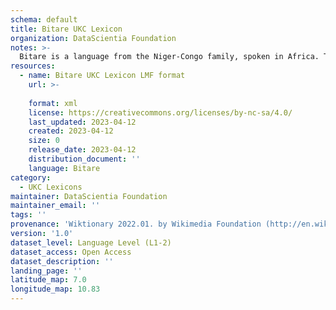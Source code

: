 ```yaml
---
schema: default
title: Bitare UKC Lexicon
organization: DataScientia Foundation
notes: >-
  Bitare is a language from the Niger-Congo family, spoken in Africa. The UKC Lexicon of Bitare is represented as a lexico-semantic network. It consists of words, word senses, synsets, as well as sense-level and synset-level relationships.
resources:
  - name: Bitare UKC Lexicon LMF format
    url: >-
      
    format: xml
    license: https://creativecommons.org/licenses/by-nc-sa/4.0/
    last_updated: 2023-04-12
    created: 2023-04-12
    size: 0
    release_date: 2023-04-12
    distribution_document: ''
    language: Bitare
category:
  - UKC Lexicons
maintainer: DataScientia Foundation
maintainer_email: ''
tags: ''
provenance: 'Wiktionary 2022.01. by Wikimedia Foundation (http://en.wiktionary.org); Princeton WordNet 2.1 by Princeton University (https://wordnet.princeton.edu)'
version: '1.0'
dataset_level: Language Level (L1-2)
dataset_access: Open Access
dataset_description: ''
landing_page: ''
latitude_map: 7.0
longitude_map: 10.83
---
```

